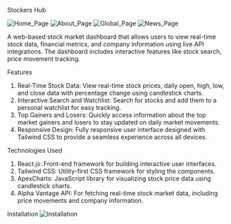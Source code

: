 Stockers Hub

![Home_Page](https://github.com/user-attachments/assets/85f9fa37-f27c-4d8b-bf90-80e92d116062)
![About_Page](https://github.com/user-attachments/assets/bf9d8fa2-8f3f-486a-84c3-cd91bafb3251)
![Global_Page](https://github.com/user-attachments/assets/90126c8b-c2ee-4360-9d65-cca40788e830)
![News_Page](https://github.com/user-attachments/assets/a05f0906-4615-4e4f-abad-d29eb2987394)


A web-based stock market dashboard that allows users to view real-time stock data, financial metrics, and company information using live API integrations. The dashboard includes interactive features like stock search, price movement tracking.

Features

1) Real-Time Stock Data: View real-time stock prices, daily open, high, low, and close data with percentage change using candlestick charts.
2) Interactive Search and Watchlist: Search for stocks and add them to a personal watchlist for easy tracking.
3) Top Gainers and Losers: Quickly access information about the top market gainers and losers to stay updated on daily market movements.
4) Responsive Design: Fully responsive user interface designed with Tailwind CSS to provide a seamless experience across all devices.

Technologies Used

1) React.js: Front-end framework for building interactive user interfaces.
2) Tailwind CSS: Utility-first CSS framework for styling the components.
3) ApexCharts: JavaScript library for visualizing stock price data using candlestick charts.
4) Alpha Vantage API: For fetching real-time stock market data, including price movements and company information.

Installation
![Installation](https://github.com/user-attachments/assets/63fd5d49-7875-4da9-a998-797b8a1958f3)

